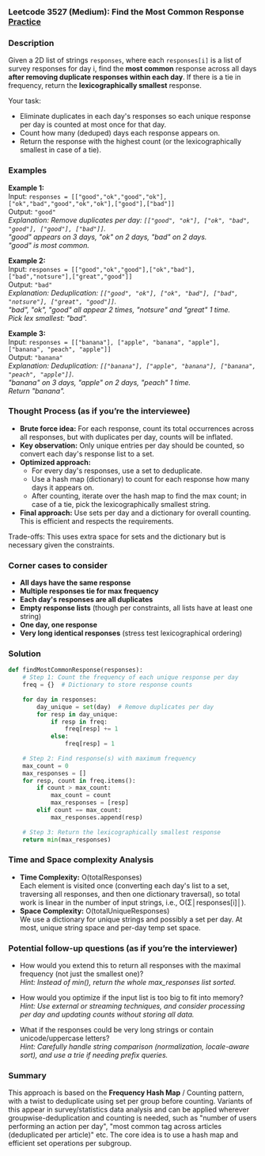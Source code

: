 ### Leetcode 3527 (Medium): Find the Most Common Response [Practice](https://leetcode.com/problems/find-the-most-common-response)

### Description  
Given a 2D list of strings `responses`, where each `responses[i]` is a list of survey responses for day i, find the **most common** response across all days **after removing duplicate responses within each day**. If there is a tie in frequency, return the **lexicographically smallest** response. 

Your task:
- Eliminate duplicates in each day's responses so each unique response per day is counted at most once for that day.
- Count how many (deduped) days each response appears on.
- Return the response with the highest count (or the lexicographically smallest in case of a tie).

### Examples  

**Example 1:**  
Input: `responses = [["good","ok","good","ok"],["ok","bad","good","ok","ok"],["good"],["bad"]]`  
Output: `"good"`  
*Explanation: Remove duplicates per day: `[["good", "ok"], ["ok", "bad", "good"], ["good"], ["bad"]]`.  
"good" appears on 3 days, "ok" on 2 days, "bad" on 2 days.  
"good" is most common.*

**Example 2:**  
Input: `responses = [["good","ok","good"],["ok","bad"],["bad","notsure"],["great","good"]]`  
Output: `"bad"`  
*Explanation: Deduplication: `[["good", "ok"], ["ok", "bad"], ["bad", "notsure"], ["great", "good"]]`.  
"bad", "ok", "good" all appear 2 times, "notsure" and "great" 1 time.  
Pick lex smallest: "bad".*

**Example 3:**  
Input: `responses = [["banana"], ["apple", "banana", "apple"], ["banana", "peach", "apple"]]`  
Output: `"banana"`  
*Explanation: Deduplication: `[["banana"], ["apple", "banana"], ["banana", "peach", "apple"]]`.  
"banana" on 3 days, "apple" on 2 days, "peach" 1 time.  
Return "banana".*


### Thought Process (as if you’re the interviewee)  
- **Brute force idea:** For each response, count its total occurrences across all responses, but with duplicates per day, counts will be inflated.
- **Key observation:** Only unique entries per day should be counted, so convert each day's response list to a set.
- **Optimized approach:**  
    - For every day's responses, use a set to deduplicate.
    - Use a hash map (dictionary) to count for each response how many days it appears on.
    - After counting, iterate over the hash map to find the max count; in case of a tie, pick the lexicographically smallest string.
- **Final approach:** Use sets per day and a dictionary for overall counting. This is efficient and respects the requirements.

Trade-offs: This uses extra space for sets and the dictionary but is necessary given the constraints.

### Corner cases to consider  
- **All days have the same response**
- **Multiple responses tie for max frequency**
- **Each day's responses are all duplicates**
- **Empty response lists** (though per constraints, all lists have at least one string)
- **One day, one response**
- **Very long identical responses** (stress test lexicographical ordering)

### Solution

```python
def findMostCommonResponse(responses):
    # Step 1: Count the frequency of each unique response per day
    freq = {}  # Dictionary to store response counts
    
    for day in responses:
        day_unique = set(day)  # Remove duplicates per day
        for resp in day_unique:
            if resp in freq:
                freq[resp] += 1
            else:
                freq[resp] = 1
    
    # Step 2: Find response(s) with maximum frequency
    max_count = 0
    max_responses = []
    for resp, count in freq.items():
        if count > max_count:
            max_count = count
            max_responses = [resp]
        elif count == max_count:
            max_responses.append(resp)
    
    # Step 3: Return the lexicographically smallest response
    return min(max_responses)
```

### Time and Space complexity Analysis  

- **Time Complexity:** O(totalResponses)  
  Each element is visited once (converting each day's list to a set, traversing all responses, and then one dictionary traversal), so total work is linear in the number of input strings, i.e., O(Σ│responses[i]│).
- **Space Complexity:** O(totalUniqueResponses)  
  We use a dictionary for unique strings and possibly a set per day. At most, unique string space and per-day temp set space.

### Potential follow-up questions (as if you’re the interviewer)  

- How would you extend this to return all responses with the maximal frequency (not just the smallest one)?  
  *Hint: Instead of min(), return the whole max_responses list sorted.*

- How would you optimize if the input list is too big to fit into memory?  
  *Hint: Use external or streaming techniques, and consider processing per day and updating counts without storing all data.*

- What if the responses could be very long strings or contain unicode/uppercase letters?  
  *Hint: Carefully handle string comparison (normalization, locale-aware sort), and use a trie if needing prefix queries.*

### Summary
This approach is based on the **Frequency Hash Map** / Counting pattern, with a twist to deduplicate using set per group before counting. Variants of this appear in survey/statistics data analysis and can be applied wherever groupwise-deduplication and counting is needed, such as "number of users performing an action per day", "most common tag across articles (deduplicated per article)" etc. The core idea is to use a hash map and efficient set operations per subgroup.